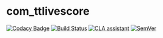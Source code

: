 # com_ttlivescore

[![Codacy Badge](https://api.codacy.com/project/badge/Grade/fa76f57128e0431da09a6883f62662a5)](https://www.codacy.com/app/Gileba/com_ttlivescore?utm_source=github.com&utm_medium=referral&utm_content=Gileba/com_ttlivescore&utm_campaign=badger)
[![Build Status](https://travis-ci.org/Gileba/com_ttlivescore.svg?branch=master)](https://travis-ci.org/Gileba/com_ttlivescore)
[![CLA assistant](https://cla-assistant.io/readme/badge/Gileba/com_ttlivescore)](https://cla-assistant.io/Gileba/com_ttlivescore)
[![SemVer](http://img.shields.io/SemVer/2.0.0.png)](http://semver.org/spec/v2.0.0.html)
